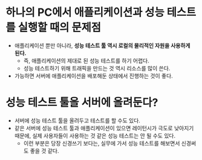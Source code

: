 # 하나의 PC에서 애플리케이션과 성능 테스트를 실행할 때의 문제점

- 애플리케이션 뿐만 아니라, **성능 테스트 툴 역시 로컬의 물리적인 자원을 사용하게 된다.**
  - 즉, 애플리케이션의 제대로 된 성능 테스트를 하기 어렵다.
  - 성능 테스트하기 위해 트래픽을 만드는 것 역시 리소스를 많이 쓴다.
- 가능하면 서버에 애플리케이션을 배포해둔 상태에서 진행하는 것이 좋다.

# 성능 테스트 툴을 서버에 올려둔다?

- 서버에 성능 테스트 툴을 올려두고 테스트를 할 수도 있다.
- 같은 서버에 성능 테스트 툴과 애플리케이션이 있으면 레이턴시가 극도로 낮아지기 때문에, 실제 사용자들이 사용하는 것 같은 성능 테스트는 안 될 수도 있다.
  - 이런 부분은 당장 신경쓰기 보다는, 실무에 가서 성능 테스트를 해보면서 신경써도 좋을 것 같다. 

